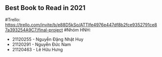 ## Best Book to Read in 2021
#Trello: https://trello.com/invite/b/e88D5kSo/ATTIfe4976e447df8b2fce9352791ce87a393254A9C7/final-project
#Nhóm HNH:
- 21120255 - Nguyễn Đặng Nhật Huy
- 21120291 - Nguyễn Đức Nam
- 21120463 - Lê Hữu Hưng

